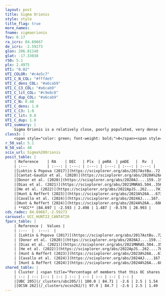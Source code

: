 ```yaml
---
layout: post
title: Sigma Orionis
style: style
title_flag: true
more_names: 
fname: sigmaorionis
fov: 0.17
ra_icrs: 84.69667
de_icrs: -2.59273
glon: 206.81148
glat: -17.33038
r50: 5.1
plx: 2.4975
UTI: "0.82"
UTI_COLOR: "#c4e5c7"
UTI_C_N_COL: "#fffde5"
UTI_C_dens_COL: "#a6cab9"
UTI_C_C3_COL: "#a6cab9"
UTI_C_lit_COL: "#c9e8c8"
UTI_C_dup_COL: "#a6cab9"
UTI_C_N: 0.48
UTI_C_dens: 1.0
UTI_C_C3: 1.0
UTI_C_lit: 0.8
UTI_C_dup: 1.0
UTI_summary: |
    Sigma Orionis is a relatively close, poorly populated, very dense object of very high C3 quality. It is well-studied in the literature. This object shares a large percentage of members with 2 later reported entries.
class3: |
    <span style="color: green; font-weight: bold;">A</span><span style="color: green; font-weight: bold;">A</span>
r_50_val: 5.1
N_50_val: 48
scix_url: Sigma%20Orionis
posit_table: |
    | Reference    | RA    | DEC   | Plx  | pmRA  | pmDE   |  Rv  |
    | :---         | :---: | :---: | :---: | :---: | :---: | :---: |
    |[Loktin & Popova (2017)](https://scixplorer.org/abs/2017AstBu..72..257L) | 84.675 | -2.6 | -- | 1.731 | 0.467 | 29.4 |
    |[Cantat-Gaudin et al. (2020)](https://scixplorer.org/abs/2020A%26A...640A...1C) | 84.716 | -2.582 | 2.48 | 1.577 | -0.512 | -- |
    |[Donor et al. (2020)](https://scixplorer.org/abs/2020AJ....159..199D) | 84.675 | -2.6 | -- | 1.23 | -0.46 | 30.7 |
    |[Dias et al. (2021)](https://scixplorer.org/abs/2021MNRAS.504..356D) | 84.758 | -2.594 | 2.479 | 1.59 | -0.568 | -13.802 |
    |[He et al. (2022)](https://scixplorer.org/abs/2022ApJS..262....7H) | 84.675 | -2.602 | 2.495 | 1.545 | -0.485 | -- |
    |[Hunt & Reffert (2023)](https://scixplorer.org/abs/2023A%26A...673A.114H) | 84.71 | -2.61 | 2.5 | 1.48 | -0.61 | 24.974 |
    |[Cavallo et al. (2024)](https://scixplorer.org/abs/2024AJ....167...12C) | 84.72 | -2.615 | 2.497 | -- | -- | -- |
    |[Hunt & Reffert (2024)](https://scixplorer.org/abs/2024A%26A...686A..42H) | 84.71 | -2.61 | 2.5 | 1.48 | -0.61 | 24.974 |
    | **UCC** |84.697 | -2.593 | 2.498 | 1.487 | -0.576 | 28.993 | 
cds_radec: 84.69667,-2.59273
carousel: UCC_HUNT23_CANTAT20
fpars_table: |
    | Reference |  Values |
    | :---  |  :---:  |
    | [Loktin & Popova (2017)](https://scixplorer.org/abs/2017AstBu..72..257L) | `E(B-V)=0.17, Dmod=8.373, logt=6.83` |
    | [Donor et al. (2020)](https://scixplorer.org/abs/2020AJ....159..199D) | `Fe/H=-0.15` |
    | [Dias et al. (2021)](https://scixplorer.org/abs/2021MNRAS.504..356D) | `Av=0.166, Dist=303, logage=6.997, [Fe/H]=-0.092` |
    | [He et al. (2022)](https://scixplorer.org/abs/2022ApJS..262....7H) | `A0=0.15, logAge=6.5` |
    | [Hunt & Reffert (2023)](https://scixplorer.org/abs/2023A%26A...673A.114H) | `AV50=0.902, diffAV50=2.249, MOD50=7.907, logAge50=6.572` |
    | [Cavallo et al. (2024)](https://scixplorer.org/abs/2024AJ....167...12C) | `AV50=1.19, dMod50=8.06, logAge50=6.63, [Fe/H]50=0.09` |
    | [Hunt & Reffert (2024)](https://scixplorer.org/abs/2024A%26A...686A..42H) | `MassJ=81.3549` |
shared_table: |
    | Cluster | <span title="Percentage of members that this OC shares with the ones listed">%</span>   | RA   | DEC   | Plx   | pmRA  | pmDE  | Rv | UTI |
    | :-: | :-: |:-: | :-: | :-: | :-: | :-: | :-: | :-: |
    |[UBC 205](/_clusters/ubc205/)| 100.0 | 84.71 | -2.6 | 2.5 | 1.54 | -0.57 | 29.45 |0.16 |
    |[OCSN 262](/_clusters/ocsn262/)| 97.9 | 84.7 | -2.6 | 2.5 | 1.49 | -0.6 | 28.99 |0.01 |
---
```


